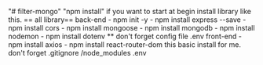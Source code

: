 "# filter-mongo" 
"npm install"
if you want to start at begin install library like this.
== all library==
back-end
    - npm init -y
    - npm install express --save
    - npm install cors 
    - npm install mongoose
    - npm install mongodb
    - npm install nodemon
    - npm install dotenv
    ** don't forget config file .env
front-end
    - npm install axios
    - npm install react-router-dom
this basic install for me.
don't forget .gitignore
    /node_modules
    .env